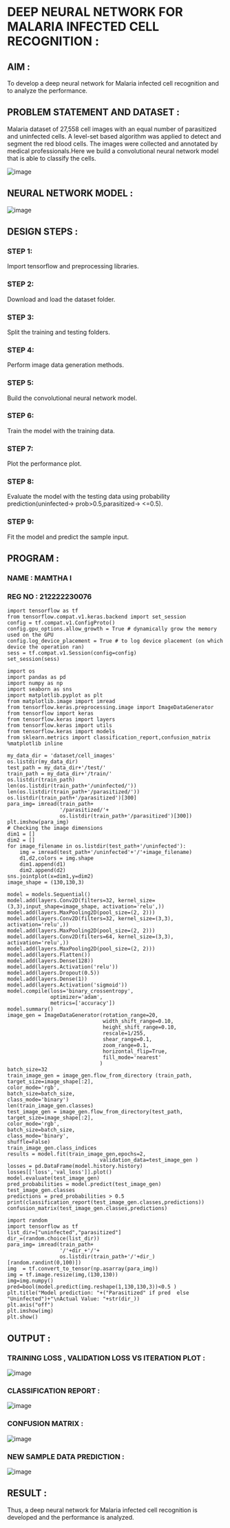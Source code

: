 # DEEP NEURAL NETWORK FOR MALARIA INFECTED CELL RECOGNITION :

## AIM :

To develop a deep neural network for Malaria infected cell recognition and to analyze the performance.

## PROBLEM STATEMENT AND DATASET :
Malaria dataset of 27,558 cell images with an equal number of parasitized and uninfected cells. A level-set based algorithm was applied to detect and segment the red blood cells. The images were collected and annotated by medical professionals.Here we build a convolutional neural network model that is able to classify the cells.


![image](https://github.com/Mamthaiyappaprabu/malaria-cell-recognition/assets/119393563/3bd5a97a-2afe-4c27-82db-1c3d2abcdaf8)





## NEURAL NETWORK MODEL :
![image](https://github.com/Mamthaiyappaprabu/malaria-cell-recognition/assets/119393563/f9c8ead6-b1ea-476b-8020-b1fd979d97d5)



## DESIGN STEPS :

### STEP 1:
Import tensorflow and preprocessing libraries.

### STEP 2:
Download and load the dataset folder.

### STEP 3:
Split the training and testing folders.

### STEP 4:
Perform image data generation methods.

### STEP 5:
Build the convolutional neural network model.

### STEP 6:
Train the model with the training data.

### STEP 7:
Plot the performance plot.

### STEP 8:
Evaluate the model with the testing data using probability prediction(uninfected-> prob>0.5,parasitized-> <=0.5).

### STEP 9:
Fit the model and predict the sample input.


## PROGRAM :

### NAME : MAMTHA I
### REG NO : 212222230076
```
import tensorflow as tf
from tensorflow.compat.v1.keras.backend import set_session
config = tf.compat.v1.ConfigProto()
config.gpu_options.allow_growth = True # dynamically grow the memory used on the GPU
config.log_device_placement = True # to log device placement (on which device the operation ran)
sess = tf.compat.v1.Session(config=config)
set_session(sess)

import os
import pandas as pd
import numpy as np
import seaborn as sns
import matplotlib.pyplot as plt
from matplotlib.image import imread
from tensorflow.keras.preprocessing.image import ImageDataGenerator
from tensorflow import keras
from tensorflow.keras import layers
from tensorflow.keras import utils
from tensorflow.keras import models
from sklearn.metrics import classification_report,confusion_matrix
%matplotlib inline

my_data_dir = 'dataset/cell_images'
os.listdir(my_data_dir)
test_path = my_data_dir+'/test/'
train_path = my_data_dir+'/train/'
os.listdir(train_path)
len(os.listdir(train_path+'/uninfected/'))
len(os.listdir(train_path+'/parasitized/'))
os.listdir(train_path+'/parasitized')[300]
para_img= imread(train_path+
                 '/parasitized/'+
                 os.listdir(train_path+'/parasitized')[300])
plt.imshow(para_img)
# Checking the image dimensions
dim1 = []
dim2 = []
for image_filename in os.listdir(test_path+'/uninfected'):
    img = imread(test_path+'/uninfected'+'/'+image_filename)
    d1,d2,colors = img.shape
    dim1.append(d1)
    dim2.append(d2)
sns.jointplot(x=dim1,y=dim2)
image_shape = (130,130,3)

model = models.Sequential()
model.add(layers.Conv2D(filters=32, kernel_size=(3,3),input_shape=image_shape, activation='relu',))
model.add(layers.MaxPooling2D(pool_size=(2, 2)))
model.add(layers.Conv2D(filters=32, kernel_size=(3,3), activation='relu',))
model.add(layers.MaxPooling2D(pool_size=(2, 2)))
model.add(layers.Conv2D(filters=64, kernel_size=(3,3), activation='relu',))
model.add(layers.MaxPooling2D(pool_size=(2, 2)))
model.add(layers.Flatten())
model.add(layers.Dense(128))
model.add(layers.Activation('relu'))
model.add(layers.Dropout(0.5))
model.add(layers.Dense(1))
model.add(layers.Activation('sigmoid'))
model.compile(loss='binary_crossentropy',
              optimizer='adam',
              metrics=['accuracy'])
model.summary()
image_gen = ImageDataGenerator(rotation_range=20,
                               width_shift_range=0.10,
                               height_shift_range=0.10,
                               rescale=1/255,
                               shear_range=0.1,
                               zoom_range=0.1, 
                               horizontal_flip=True, 
                               fill_mode='nearest' 
                              )
batch_size=32
train_image_gen = image_gen.flow_from_directory (train_path,
target_size=image_shape[:2],
color_mode='rgb',
batch_size=batch_size,
class_mode='binary')
len(train_image_gen.classes)
test_image_gen = image_gen.flow_from_directory(test_path,
target_size=image_shape[:2],
color_mode='rgb',
batch_size=batch_size,
class_mode='binary',
shuffle=False)
train_image_gen.class_indices
results = model.fit(train_image_gen,epochs=2,
                              validation_data=test_image_gen )
losses = pd.DataFrame(model.history.history)
losses[['loss','val_loss']].plot()
model.evaluate(test_image_gen)
pred_probabilities = model.predict(test_image_gen)
test_image_gen.classes
predictions = pred_probabilities > 0.5
print(classification_report(test_image_gen.classes,predictions))
confusion_matrix(test_image_gen.classes,predictions)

import random
import tensorflow as tf
list_dir=["uninfected","parasitized"]
dir_=(random.choice(list_dir))
para_img= imread(train_path+
                 '/'+dir_+'/'+
                 os.listdir(train_path+'/'+dir_)[random.randint(0,100)])
img  = tf.convert_to_tensor(np.asarray(para_img))
img = tf.image.resize(img,(130,130))
img=img.numpy()
pred=bool(model.predict(img.reshape(1,130,130,3))<0.5 )
plt.title("Model prediction: "+("Parasitized" if pred  else "Uninfected")+"\nActual Value: "+str(dir_))
plt.axis("off")
plt.imshow(img)
plt.show()
```


## OUTPUT :

### TRAINING LOSS , VALIDATION LOSS VS ITERATION PLOT :

![image](https://github.com/Mamthaiyappaprabu/malaria-cell-recognition/assets/119393563/98b52c0a-819c-4cc1-bbc4-89783538e68e)


### CLASSIFICATION REPORT :
![image](https://github.com/Mamthaiyappaprabu/malaria-cell-recognition/assets/119393563/73a31ce5-6ebc-4622-b323-7d97045838dd)



### CONFUSION MATRIX :
![image](https://github.com/Mamthaiyappaprabu/malaria-cell-recognition/assets/119393563/c676821b-e345-41bd-b7ed-c1432fec6a75)


### NEW SAMPLE DATA PREDICTION :
![image](https://github.com/Mamthaiyappaprabu/malaria-cell-recognition/assets/119393563/b5bbd3dd-3f30-4576-86d7-64020f75a275)




## RESULT :
Thus, a deep neural network for Malaria infected cell recognition is developed and the performance is analyzed.


